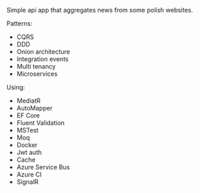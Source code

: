Simple api app that aggregates news from some polish websites.

Patterns:
- CQRS
- DDD
- Onion architecture
- Integration events
- Multi tenancy
- Microservices

Using:
- MediatR
- AutoMapper
- EF Core
- Fluent Validation
- MSTest
- Moq
- Docker
- Jwt auth
- Cache
- Azure Service Bus
- Azure CI
- SignalR
